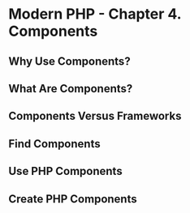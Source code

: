 # Modern PHP - Chapter 4. Components

## Why Use Components?

## What Are Components?

## Components Versus Frameworks

## Find Components

## Use PHP Components

## Create PHP Components

